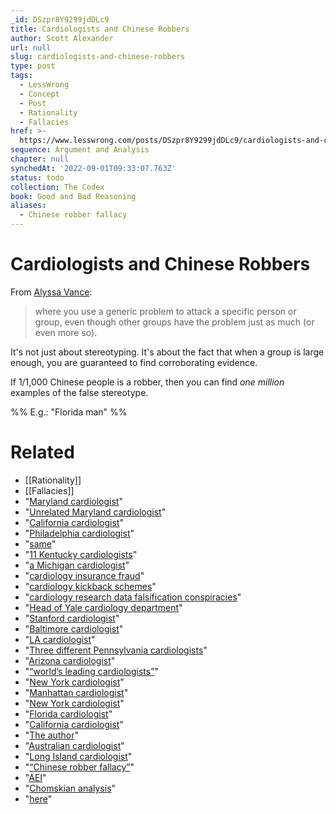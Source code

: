 ```yaml
---
_id: DSzpr8Y9299jdDLc9
title: Cardiologists and Chinese Robbers
author: Scott Alexander
url: null
slug: cardiologists-and-chinese-robbers
type: post
tags:
  - LessWrong
  - Concept
  - Post
  - Rationality
  - Fallacies
href: >-
  https://www.lesswrong.com/posts/DSzpr8Y9299jdDLc9/cardiologists-and-chinese-robbers
sequence: Argument and Analysis
chapter: null
synchedAt: '2022-09-01T09:33:07.763Z'
status: todo
collection: The Codex
book: Good and Bad Reasoning
aliases:
  - Chinese robber fallacy
---
```


# Cardiologists and Chinese Robbers

From [Alyssa Vance](http://rationalconspiracy.com/2015/03/08/the-chinese-robber-fallacy/):

> where you use a generic problem to attack a specific person or group, even though other groups have the problem just as much (or even more so).

It's not just about stereotyping. It's about the fact that when a group is large enough, you are guaranteed to find corroborating evidence.

If 1/1,000 Chinese people is a robber, then you can find *one million* examples of the false stereotype.

%% E.g.: "Florida man" %%

# Related

- [[Rationality]]
- [[Fallacies]]
- "[Maryland cardiologist](http://www.healthbeatblog.com/2010/12/stent-scandal-a-shocking-story-but-not-news/)"
- "[Unrelated Maryland cardiologist](http://www.wboc.com/story/6190314/prmc-cardiologist-resigns-amidst-scandal)"
- "[California cardiologist](http://www.sfgate.com/health/article/A-heart-surgery-scandal-revisits-Redding-in-print-2616602.php)"
- "[Philadelphia cardiologist](http://philadelphia.cbslocal.com/2013/04/03/philadelphia-doctor-resigns-after-investigation-finds-stents-in-patients-that-didnt-need-them/)"
- "[same](http://www.register-herald.com/news/raleigh-general-investigating-unnecessary-heart-procedures/article_74eec998-4624-571f-adb3-87f3d1c2598e.html)"
- "[11 Kentucky cardiologists](http://www.forbes.com/sites/larryhusten/2013/02/17/400-patients-sue-kentucky-hospital-and-11-cardiologists-over-unnecessary-procedures/)"
- "[a Michigan cardiologist](http://www.mlive.com/news/jackson/index.ssf/2013/07/lawsuit_alleges_jackson_cardio.html)"
- "[cardiology insurance fraud](http://www.bloomberg.com/news/articles/2014-03-06/mount-sinai-cath-lab-takes-nyc-heart-emergencies-by-appointment)"
- "[cardiology kickback schemes](http://www.nj.com/news/index.ssf/2009/09/three_cardiologists_linked_to.html)"
- "[cardiology research data falsification conspiracies](http://blogs.nature.com/news/2014/02/evidence-of-misconduct-cardiologist.html)"
- "[Head of Yale cardiology department](http://www.nytimes.com/2014/11/02/us/handling-of-sexual-harassment-case-poses-larger-questions-at-yale.html)"
- "[Stanford cardiologist](https://news.google.com/newspapers?nid=1320&dat=19910628&id=GUpWAAAAIBAJ&sjid=SOoDAAAAIBAJ&pg=3248,9902116&hl=en)"
- "[Baltimore cardiologist](http://articles.baltimoresun.com/1994-06-08/news/1994159047_1_singal-cardiologist-harassment)"
- "[LA cardiologist](http://mynewsla.com/crime/2015/06/18/jury-awards-alleged-groping-victim-200000/)"
- "[Three different Pennsylvania cardiologists](http://www.eeoc.gov/eeoc/newsroom/release/6-21-12.cfm)"
- "[Arizona cardiologist](http://www.azcentral.com/news/articles/2010/01/19/20100119lewis0119-on.html)"
- "[“world’s leading cardiologists”](http://www.stuff.co.nz/national/health/18971/Doctor-in-penis-prank-revealed)"
- "[New York cardiologist](http://www.nydailynews.com/news/national/cardiologist-racks-135-000-bill-trips-scores-strip-club-article-1.1764962)"
- "[Manhattan cardiologist](http://www.newyorkemploymentattorney-blog.com/2014/04/complaint-filed-with-eeoc-accuses-manhattan-cardiologist-of-sexual-harassment.html)"
- "[New York cardiologist](http://newyork.cbslocal.com/2011/01/22/li-doctor-gets-jail-for-toilet-spying/)"
- "[Florida cardiologist](http://www.chapmanlawgroup.com/case_study/bom-complaint-sexualharassment/)"
- "[California cardiologist](http://www.chicoer.com/20120718/6-pm-update-chico-nurse-doctor-husband-allegedly-kill-2-year-old-adopted-son)"
- "[The author](https://en.wikipedia.org/wiki/Dale_Dubin)"
- "[Australian cardiologist](http://www.dailytelegraph.com.au/news/nsw/sydney-doctor-faces-terrorism-and-murder-charges-in-uganda/story-fni0cx12-1227272817040)"
- "[Long Island cardiologist](http://www.inquisitr.com/2016549/cardiologist-hit-man-rival-doctor/)"
- "[“Chinese robber fallacy”](http://rationalconspiracy.com/2015/03/08/the-chinese-robber-fallacy/)"
- "[AEI](https://www.aei.org/publication/is-there-really-a-war-on-cops-the-data-show-that-2015-will-likely-be-one-of-the-safest-years-in-history-for-police/)"
- "[Chomskian analysis](http://slatestarcodex.com/2015/09/11/book-review-manufacturing-consent/)"
- "[here](http://slatestarcodex.com/2014/11/25/race-and-justice-much-more-than-you-wanted-to-know/)"
